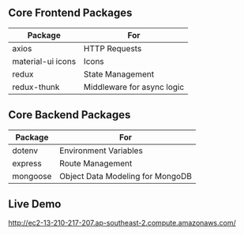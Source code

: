 
## Core Frontend Packages

| Package           | For                        |
| ----------------- | -------------------------- |
| axios             | HTTP Requests              |
| material-ui icons | Icons                      |
| redux             | State Management           |
| redux-thunk       | Middleware for async logic |

## Core Backend Packages

| Package           | For                             |
| ----------------- | --------------------------------|
| dotenv            | Environment Variables           |
| express           | Route Management                |
| mongoose          | Object Data Modeling for MongoDB|

## Live Demo
http://ec2-13-210-217-207.ap-southeast-2.compute.amazonaws.com/
